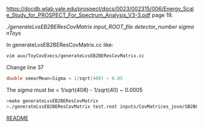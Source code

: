 https://docdb.wlab.yale.edu/prospect/docs/0023/002315/006/Energy_Scale_Study_for_PROSPECT_For_Spectrum_Analysis_V3-3.pdf
page 19.

*./generateLvsEB2BEResCovMatrix input_ROOT_file detector_number sigma nToys*

In generateLvsEB2BEResCovMatrix.cc like:
```bash
vim aux/ToyCovExecs/generateLvsEB2BEResCovMatrix.cc
```

Change line 37
```c
double smearMean=Sigma = 1/sqrt(400) ~ 0.05
```

The *sigma* must be = 1/sqrt(408) - 1/sqrt(40) ~ 0.0005

```bash
>make generateLvsEB2BEResCovMatrix
>./generateLvsEB2BEResCovMatrix test.root inputs/CovMatrices_jose/SB2BLvsEEResCovMatrix_6.root 0.0005 1000

```

[README](../Readme.md)
